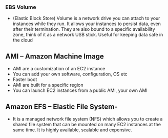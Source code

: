 ### EBS Volume 
- (Elastic Block Store) Volume is a network drive you can attach to your instances while they run. It allows your instances to persist data, even after their termination. They are also bound to a specific availability zone, think of it as a network USB stick. Useful for keeping data safe in the cloud 

## AMI – Amazon Machine Image  

- AMI are a customization of an EC2 instance 
- You can add your own software, configuration, OS etc 
- Faster boot  
- AMI are built for a specific region 
- You can launch EC2 instances from a public AMI, your own AMI 

## Amazon EFS – Elastic File System- 
- It is a managed network file system (NFS) which allows you to create a shared file system that can be mounted on many EC2 instances at the same time. It is highly available, scalable and expensive.   
